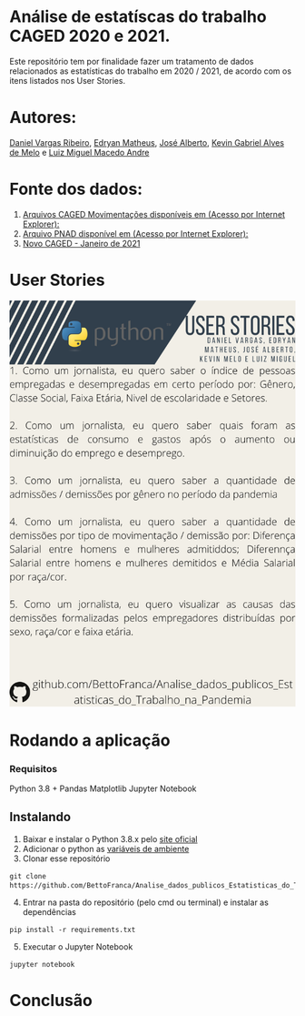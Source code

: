 # Análise de estatíscas do trabalho CAGED 2020 e 2021.
Este repositório tem por finalidade fazer um tratamento de dados relacionados as estatísticas do trabalho em 2020 / 2021, de acordo com os itens listados nos User Stories. 

# Autores:
[Daniel Vargas Ribeiro](https://github.com/DanVargaa/), [Edryan Matheus](https://github.com/edryan25/), [José Alberto](https://github.com/BettoFranca/), [Kevin Gabriel Alves de Melo](https://github.com/kevingabrielmelo/) e [Luiz Miguel Macedo Andre](https://github.com/Salitop/)

# Fonte dos dados:
1. [Arquivos CAGED Movimentações disponíveis em (Acesso por Internet Explorer):](https://ftp.mtps.gov.br/pdet/microdados/NOVO%20CAGED/Movimenta%E7%F5es/2021/Abril/)
2. [Arquivo PNAD disponível em (Acesso por Internet Explorer):](https://ftp.ibge.gov.br/Trabalho_e_Rendimento/Pesquisa_Nacional_por_Amostra_de_Domicilios_PNAD_COVID19/Mensal/Tabelas/pnad_covid19_202011_trabalho_BR_GR_UF.xlsx)
3. [Novo CAGED - Janeiro de 2021](http://pdet.mte.gov.br/novo-caged/novo-caged-2021/novo-caged-janeiro-2021)

# User Stories
![User Stories](https://github.com/BettoFranca/Analise_dados_publicos_Estatisticas_do_Trabalho_na_Pandemia/blob/main/Documentos/user_stories/user_stories.png)

# Rodando a aplicação

### Requisitos
Python 3.8 +
Pandas
Matplotlib
Jupyter Notebook

## Instalando
1. Baixar e instalar o Python 3.8.x pelo [site oficial](https://www.python.org/downloads/)
2. Adicionar o python as [variáveis de ambiente](https://datatofish.com/add-python-to-windows-path/)
3. Clonar esse repositório 
```
git clone https://github.com/BettoFranca/Analise_dados_publicos_Estatisticas_do_Trabalho_na_Pandemia.git
```
4. Entrar na pasta do repositório (pelo cmd ou terminal) e instalar as dependências

```
pip install -r requirements.txt
```
5. Executar o Jupyter Notebook
```
jupyter notebook
```

# Conclusão
